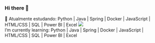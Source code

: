 ### Hi there 👋

🌱 Atualmente estudando: Python | Java | Spring | Docker | JavaScript | HTML/CSS | SQL | Power BI | Excel 
<img src="https://skillicons.dev/icons?i=py,js,mysql,html,css,arduino,bash,blender" />
<br>
       I’m currently learning: Python | Java | Spring | Docker | JavaScript | HTML/CSS | SQL | Power BI | Excel
       
<!--
**PedroCarpe/PedroCarpe** is a ✨ _special_ ✨ repository because its `README.md` (this file) appears on your GitHub profile.

